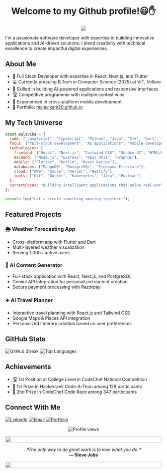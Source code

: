 <p align="center">
  <h1 align="center">Welcome to my Github profile!😃✋</h1>
</p>
<p align="center">
  <a align="center" href="https://github.com/DenverCoder1/readme-typing-svg"><img src="https://readme-typing-svg.herokuapp.com?&font=Fira+Code&color=F75C7E&size=25&lines=Full+Stack+Developer;Mobile+App+Engineer;AI+Enthusiast;Problem+Solver" /></a>
</p>

<p>I'm a passionate software developer with expertise in building innovative applications and AI-driven solutions. I blend creativity with technical excellence to create impactful digital experiences.</p>

## About Me
- 🚀 Full Stack Developer with expertise in React, Next.js, and Flutter
- 💻 Currently pursuing B.Tech in Computer Science (2025) at VIT, Vellore
- 🌟 Skilled in building AI-powered applications and responsive interfaces
- 🏆 Competitive programmer with multiple contest wins
- 📱 Experienced in cross-platform mobile development
- 🔗 Portfolio: [malavikam20.github.io](https://malavikam20.github.io)

## My Tech Universe

```javascript
const malavika = {
  code: ["JavaScript", "TypeScript", "Python", "Java", "C++", "Dart", "Swift"],
  focus: ["full-stack development", "AI applications", "mobile development"],
  technologies: {
    frontend: ["React", "Next.js", "Tailwind CSS", "Shadcn UI", "HTML/CSS"],
    backend: ["Node.js", "Express", "REST APIs", "GraphQL"],
    mobile: ["Flutter", "Kotlin", "React Native"],
    databases: ["MongoDB", "PostgreSQL", "Firebase Firestore"],
    cloud: ["AWS", "Azure", "Vercel", "Netlify"],
    tools: ["Git", "Docker", "Kubernetes", "Jira", "Postman"]
  },
  currentFocus: "Building intelligent applications that solve real-world problems"
};

console.log("Let's create something amazing together!");
```

## Featured Projects

### 🌦️ Weather Forecasting App
- Cross-platform app with Flutter and Dart
- Multi-layered weather visualization
- Serving 1,000+ active users

### 🤖 AI Content Generator
- Full-stack application with React, Next.js, and PostgreSQL
- Gemini API integration for personalized content creation
- Secure payment processing with Razorpay

### ✈️ AI Travel Planner
- Interactive travel planning with React.js and Tailwind CSS
- Google Maps & Places API integration
- Personalized itinerary creation based on user preferences

## GitHub Stats

![GitHub Streak](https://github-readme-streak-stats.herokuapp.com/?user=malavikam20&theme=radical&hide_border=true)
![Top Languages](https://github-readme-stats.vercel.app/api/top-langs/?username=malavikam20&theme=radical&show_icons=true&hide_border=true&layout=compact)

## Achievements
- 🏆 1st Position at College Level in CodeChef National Competition 
- 🥇 1st Prize in Hackerrank Code-A-Thon among 128 participants
- 🥈 2nd Prize in CodeChef Code Race among 347 participants

## Connect With Me
<p align="left">
  <a href="https://linkedin.com/in/malavikam20" target="_blank"><img src="https://img.shields.io/badge/LinkedIn-0077B5?style=for-the-badge&logo=linkedin&logoColor=white" alt="LinkedIn"/></a>
  <a href="mailto:malavika.mv20@gmail.com" target="_blank"><img src="https://img.shields.io/badge/Email-D14836?style=for-the-badge&logo=gmail&logoColor=white" alt="Email"/></a>
  <a href="https://malavikam20.github.io" target="_blank"><img src="https://img.shields.io/badge/Portfolio-000000?style=for-the-badge&logo=About.me&logoColor=white" alt="Portfolio"/></a>
</p>

<p align="center">
  <img src="https://komarev.com/ghpvc/?username=malavikam20&label=Profile%20views&color=blueviolet&style=flat" alt="Profile views" />
</p>

<div align="center">
  <img src="https://i.imgur.com/dBaSKWF.gif" height="20" width="100%">
  <p align="center">
    <i>❝The only way to do great work is to love what you do.❞</i><br>
    <b>― Steve Jobs</b>
  </p>
  <img src="https://i.imgur.com/dBaSKWF.gif" height="20" width="100%">
</div>
